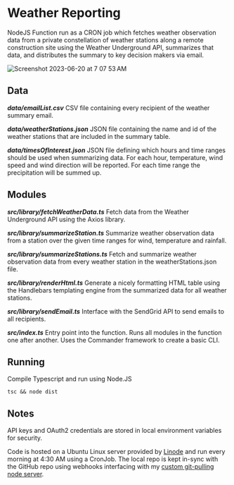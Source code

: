 # Weather Reporting

NodeJS Function run as a CRON job which fetches weather observation data from a private constellation of weather stations along a remote construction site using the Weather Underground API, summarizes that data, and distributes the summary to key decision makers via email.

![Screenshot 2023-06-20 at 7 07 53 AM](https://github.com/rjp301/pi-weather/assets/71047303/ba3c6dd9-ce10-4493-add1-45e37a3abd77)

## Data

**_data/emailList.csv_**
CSV file containing every recipient of the weather summary email.

**_data/weatherStations.json_**
JSON file containing the name and id of the weather stations that are included in the summary table.

**_data/timesOfInterest.json_**
JSON file defining which hours and time ranges should be used when summarizing data. For each hour, temperature, wind speed and wind direction will be reported. For each time range the precipitation will be summed up.

## Modules

**_src/library/fetchWeatherData.ts_**
Fetch data from the Weather Underground API using the Axios library.

**_src/library/summarizeStation.ts_**
Summarize weather observation data from a station over the given time ranges for wind, temperature and rainfall.

**_src/library/summarizeStations.ts_**
Fetch and summarize weather observation data from every weather station in the weatherStations.json file.

**_src/library/renderHtml.ts_**
Generate a nicely formatting HTML table using the Handlebars templating engine from the summarized data for all weather stations.

**_src/library/sendEmail.ts_**
Interface with the SendGrid API to send emails to all recipients.

**_src/index.ts_**
Entry point into the function. Runs all modules in the function one after another. Uses the Commander framework to create a basic CLI.

## Running

Compile Typescript and run using Node.JS

`tsc && node dist`

## Notes

API keys and OAuth2 credentials are stored in local environment variables for security.

Code is hosted on a Ubuntu Linux server provided by [Linode](https://www.linode.com) and run every morning at 4:30 AM using a CronJob. The local repo is kept in-sync with the GitHub repo using webhooks interfacing with my [custom git-pulling node server](https://github.com/rjp301/git-hook-server).
